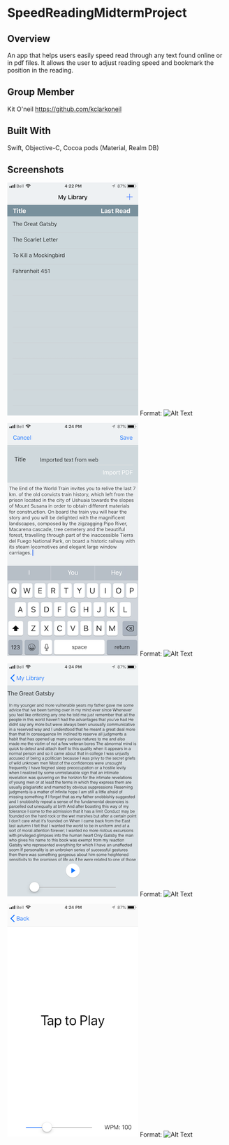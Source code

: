 # SpeedReadingMidtermProject
## Overview
An app that helps users easily speed read through any text found online or in pdf files.  It allows the user to adjust reading speed and bookmark the position in the reading.  

## Group Member
Kit O'neil https://github.com/kclarkoneil

## Built With
Swift, Objective-C, Cocoa pods (Material, Realm DB)

## Screenshots
![Main screen](/screenshots/screenshot1.PNG)
Format: ![Alt Text](url)

![Import screen](/screenshots/screenshot2.PNG)
Format: ![Alt Text](url)

![Full text screen](/screenshots/screenshot3.PNG)
Format: ![Alt Text](url)

![Speed reading screen](/screenshots/screenshot4.PNG)
Format: ![Alt Text](url)
